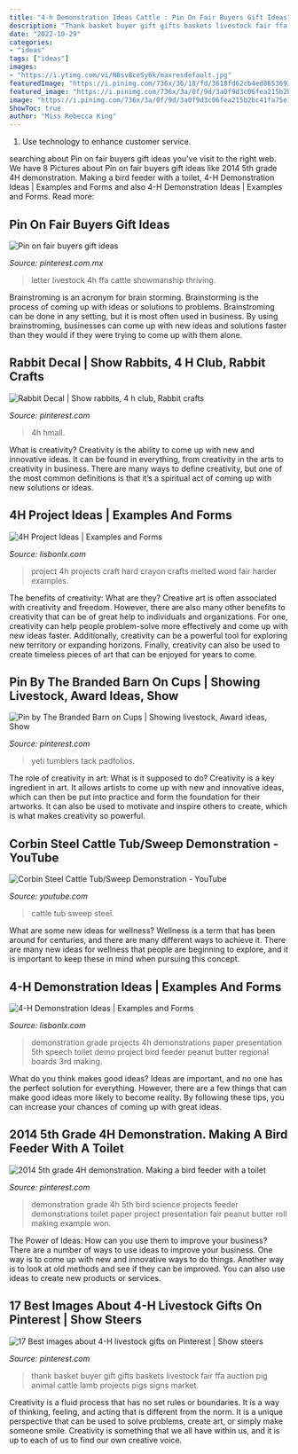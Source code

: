 ```yaml
---
title: "4-h Demonstration Ideas Cattle : Pin On Fair Buyers Gift Ideas"
description: "Thank basket buyer gift gifts baskets livestock fair ffa auction pig animal cattle lamb projects pigs signs market"
date: "2022-10-29"
categories:
- "ideas"
tags: ["ideas"]
images:
- "https://i.ytimg.com/vi/N8sv8ceSy6k/maxresdefault.jpg"
featuredImage: "https://i.pinimg.com/736x/36/18/fd/3618fd62cb4ed86536939130afcb0a50--toilet-paper-rolls-diy-things.jpg"
featured_image: "https://i.pinimg.com/736x/3a/0f/9d/3a0f9d3c06fea215b2bc41fa75e16744.jpg"
image: "https://i.pinimg.com/736x/3a/0f/9d/3a0f9d3c06fea215b2bc41fa75e16744.jpg"
ShowToc: true
author: "Miss Rebecca King"
---
```



1. Use technology to enhance customer service.

	

		
searching about Pin on fair buyers gift ideas you've visit to the right web. We have 8 Pictures about Pin on fair buyers gift ideas like 2014 5th grade 4H demonstration. Making a bird feeder with a toilet, 4-H Demonstration Ideas | Examples and Forms and also 4-H Demonstration Ideas | Examples and Forms. Read more:
		
    
## Pin On Fair Buyers Gift Ideas

<img loading=lazy src="https://i.pinimg.com/736x/3a/0f/9d/3a0f9d3c06fea215b2bc41fa75e16744.jpg" onerror="this.onerror=null;this.src='https://tse2.mm.bing.net/th?id=OIP.BZisduzvtkO36-hrwc5tKAHaLH&amp;pid=15.1';" alt="Pin on fair buyers gift ideas">

_Source: pinterest.com.mx_

>letter livestock 4h ffa cattle showmanship thriving. 

	

Brainstroming is an acronym for brain storming. Brainstorming is the process of coming up with ideas or solutions to problems. Brainstroming can be done in any setting, but it is most often used in business. By using brainstroming, businesses can come up with new ideas and solutions faster than they would if they were trying to come up with them alone.

    
## Rabbit Decal | Show Rabbits, 4 H Club, Rabbit Crafts

<img loading=lazy src="https://i.pinimg.com/originals/45/da/9f/45da9fbb11adfd777b93f5da4ec3db47.png" onerror="this.onerror=null;this.src='https://tse2.mm.bing.net/th?id=OIP.StVjqEOjmIov0FR8Hn2KIAAAAA&amp;pid=15.1';" alt="Rabbit Decal | Show rabbits, 4 h club, Rabbit crafts">

_Source: pinterest.com_

>4h hmall. 

	

What is creativity?
Creativity is the ability to come up with new and innovative ideas. It can be found in everything, from creativity in the arts to creativity in business. There are many ways to define creativity, but one of the most common definitions is that it’s a spiritual act of coming up with new solutions or ideas.

    
## 4H Project Ideas | Examples And Forms

<img loading=lazy src="https://i.pinimg.com/originals/e1/6d/eb/e16deb4e122bb2689520d6d6ca782d04.jpg" onerror="this.onerror=null;this.src='https://tse1.mm.bing.net/th?id=OIP.6eqD9uUWbL1bGGZbdvXD2AHaHa&amp;pid=15.1';" alt="4H Project Ideas | Examples and Forms">

_Source: lisbonlx.com_

>project 4h projects craft hard crayon crafts melted word fair harder examples. 

	

The benefits of creativity: What are they?
Creative art is often associated with creativity and freedom. However, there are also many other benefits to creativity that can be of great help to individuals and organizations. For one, creativity can help people problem-solve more effectively and come up with new ideas faster. Additionally, creativity can be a powerful tool for exploring new territory or expanding horizons. Finally, creativity can also be used to create timeless pieces of art that can be enjoyed for years to come.

    
## Pin By The Branded Barn On Cups | Showing Livestock, Award Ideas, Show

<img loading=lazy src="https://i.pinimg.com/originals/d5/2e/4f/d52e4f7157e8362e132a98956f93a17b.png" onerror="this.onerror=null;this.src='https://tse1.mm.bing.net/th?id=OIP.9O7zU4HYUf17AWuHHZLGMAAAAA&amp;pid=15.1';" alt="Pin by The Branded Barn on Cups | Showing livestock, Award ideas, Show">

_Source: pinterest.com_

>yeti tumblers tack padfolios. 

	

The role of creativity in art: What is it supposed to do?
Creativity is a key ingredient in art. It allows artists to come up with new and innovative ideas, which can then be put into practice and form the foundation for their artworks. It can also be used to motivate and inspire others to create, which is what makes creativity so powerful.

    
## Corbin Steel Cattle Tub/Sweep Demonstration - YouTube

<img loading=lazy src="https://i.ytimg.com/vi/N8sv8ceSy6k/maxresdefault.jpg" onerror="this.onerror=null;this.src='https://tse3.mm.bing.net/th?id=OIP.mHftkO1Iraw_JGoqgbQdSAHaEK&amp;pid=15.1';" alt="Corbin Steel Cattle Tub/Sweep Demonstration - YouTube">

_Source: youtube.com_

>cattle tub sweep steel. 

	

What are some new ideas for wellness?
Wellness is a term that has been around for centuries, and there are many different ways to achieve it. There are many new ideas for wellness that people are beginning to explore, and it is important to keep these in mind when pursuing this concept.

    
## 4-H Demonstration Ideas | Examples And Forms

<img loading=lazy src="https://i.pinimg.com/originals/a7/1d/82/a71d827c83e3fd9fb4f5320d3cc43172.jpg" onerror="this.onerror=null;this.src='https://tse2.mm.bing.net/th?id=OIP.nX7r-4xTc13kQKdYU2D9eAHaLI&amp;pid=15.1';" alt="4-H Demonstration Ideas | Examples and Forms">

_Source: lisbonlx.com_

>demonstration grade projects 4h demonstrations paper presentation 5th speech toilet demo project bird feeder peanut butter regional boards 3rd making. 

	

What do you think makes good ideas?
Ideas are important, and no one has the perfect solution for everything. However, there are a few things that can make good ideas more likely to become reality. By following these tips, you can increase your chances of coming up with great ideas.

    
## 2014 5th Grade 4H Demonstration. Making A Bird Feeder With A Toilet

<img loading=lazy src="https://i.pinimg.com/736x/36/18/fd/3618fd62cb4ed86536939130afcb0a50--toilet-paper-rolls-diy-things.jpg" onerror="this.onerror=null;this.src='https://tse4.mm.bing.net/th?id=OIP.7nMyUdXgeUuDyvU-dDZwZgHaLI&amp;pid=15.1';" alt="2014 5th grade 4H demonstration. Making a bird feeder with a toilet">

_Source: pinterest.com_

>demonstration grade 4h 5th bird science projects feeder demonstrations toilet paper project presentation fair peanut butter roll making example won. 

	

The Power of Ideas: How can you use them to improve your business?
There are a number of ways to use ideas to improve your business. One way is to come up with new and innovative ways to do things. Another way is to look at old methods and see if they can be improved. You can also use ideas to create new products or services.

    
## 17 Best Images About 4-H Livestock Gifts On Pinterest | Show Steers

<img loading=lazy src="https://s-media-cache-ak0.pinimg.com/736x/17/95/aa/1795aa0d0f2edd5811bd57a9a771a84f.jpg" onerror="this.onerror=null;this.src='https://tse2.mm.bing.net/th?id=OIP.VV3TNHYONU6sipPIXScR3QHaJ3&amp;pid=15.1';" alt="17 Best images about 4-H livestock gifts on Pinterest | Show steers">

_Source: pinterest.com_

>thank basket buyer gift gifts baskets livestock fair ffa auction pig animal cattle lamb projects pigs signs market. 

	

Creativity is a fluid process that has no set rules or boundaries. It is a way of thinking, feeling, and acting that is different from the norm. It is a unique perspective that can be used to solve problems, create art, or simply make someone smile. Creativity is something that we all have within us, and it is up to each of us to find our own creative voice.

